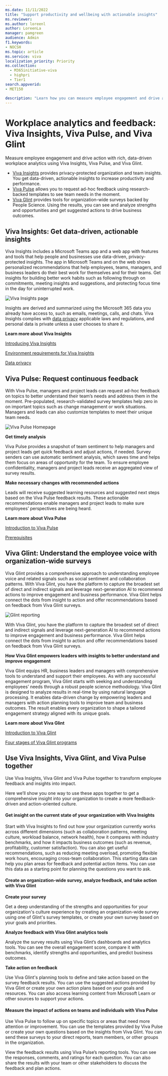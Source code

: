 ```yaml
---
ms.date: 11/11/2022
title: "Support productivity and wellbeing with actionable insights"
ms.reviewer: 
ms.author: loreenl
author: LoreenLa
manager: pamgreen
audience: Admin
f1.keywords:
- NOCSH
ms.topic: article
ms.service: viva
localization_priority: Priority
ms.collection:
  - M365initiative-viva
  - highpri
  - Tier1
search.appverid:
- MET150

description: "Learn how you can measure employee engagement and drive action with rich, data-driven workplace analytics."
---
```

# Workplace analytics and feedback: Viva Insights, Viva Pulse, and Viva Glint

Measure employee engagement and drive action with rich, data-driven workplace analytics using Viva Insights, Viva Pulse, and Viva Glint.

- [Viva Insights](#viva-insights-get-data-driven-actionable-insights) provides privacy-protected organization and team insights. You get data-driven, actionable insights to increase productivity and performance.
- [Viva Pulse](#viva-pulse-request-continuous-feedback) allows you to request ad-hoc feedback using research-backed templates to see team needs in the moment.
- [Viva Glint](#viva-glint-understand-the-employee-voice-with-organization-wide-surveys) provides tools for organization-wide surveys backed by People Science. Using the results, you can see and analyze strengths and opportunities and get suggested actions to drive business outcomes.

## Viva Insights: Get data-driven, actionable insights
Viva Insights includes a Microsoft Teams app and a web app with features and tools that help people and businesses use data-driven, privacy-protected insights. The app in Microsoft Teams and on the web shows personalized recommendations that help employees, teams, managers, and business leaders do their best work for themselves and for their teams. Get insights for building better work habits such as following through on commitments, meeting insights and suggestions, and protecting focus time in the day for uninterrupted work.

![Viva Insights page](media/viva-insights-screen.png)

Insights are derived and summarized using the Microsoft 365 data you already have access to, such as emails, meetings, calls, and chats. Viva Insights complies with [data privacy](/viva/insights/advanced/privacy/privacy) applicable laws and regulations, and personal data is private unless a user chooses to share it.

**Learn more about Viva Insights**

[Introducing Viva Insights](/viva/insights/introduction)

[Environment requirements for Viva Insights](/viva/insights/advanced/setup-maint/environment-requirements)

[Data privacy](/viva/insights/advanced/privacy/privacy)

## Viva Pulse: Request continuous feedback

With Viva Pulse, managers and project leads can request ad-hoc feedback on topics to better understand their team’s needs and address them in the moment. Pre-populated, research-validated survey templates help zero in on important topics such as change management or work situations. Managers and leads can also customize templates to meet their unique team needs.

![Viva Pulse Homepage](media/viva-pulse-homepage.png)

**Get timely analysis**

Viva Pulse provides a snapshot of team sentiment to help managers and project leads get quick feedback and adjust actions, if needed. Survey senders can use automatic sentiment analysis, which saves time and helps them focus on areas of opportunity for the team. To ensure employee confidentiality, managers and project leads receive an aggregated view of survey results.

**Make necessary changes with recommended actions**

Leads will receive suggested learning resources and suggested next steps based on the Viva Pulse feedback results. These actionable recommendations enable managers and project leads to make sure employees’ perspectives are being heard.

**Learn more about Viva Pulse**

[Introduction to Viva Pulse](/viva/pulse/introduction-to-viva-pulse)

[Prerequisites](/viva/pulse/setup-admin-access/prerequisites-and-admin-roles)

## Viva Glint: Understand the employee voice with organization-wide surveys
Viva Glint provides a comprehensive approach to understanding employee voice and related signals such as social sentiment and collaboration patterns. With Viva Glint, you have the platform to capture the broadest set of direct and indirect signals and leverage next-generation AI to recommend actions to improve engagement and business performance. Viva Glint helps connect the dots from insight to action and offer recommendations based on feedback from Viva Glint surveys.

![Glint reporting](media/glint-reporting.png)

With Viva Glint, you have the platform to capture the broadest set of direct and indirect signals and leverage next-generation AI to recommend actions to improve engagement and business performance. Viva Glint helps connect the dots from insight to action and offer recommendations based on feedback from Viva Glint surveys.

**How Viva Glint empowers leaders with insights to better understand and improve engagement**

Viva Glint equips HR, business leaders and managers with comprehensive tools to understand and support their employees. As with any successful engagement program, Viva Glint starts with seeking and understanding employees’ needs through a robust people science methodology. Viva Glint is designed to analyze results in real-time by using natural language processing. It enables data-driven change by empowering leaders and managers with action planning tools to improve team and business outcomes. The result enables every organization to shape a tailored engagement strategy aligned with its unique goals.

**Learn more about Viva Glint**

[Introduction to Viva Glint](/Viva/glint/introduction-viva-glint)

[Four stages of Viva Glint programs](/viva/glint/start/four-stages-glint-program)

## Use Viva Insights, Viva Glint, and Viva Pulse together

Use Viva Insights, Viva Glint and Viva Pulse together to transform employee feedback and insights into impact.

Here we’ll show you one way to use these apps together to get a comprehensive insight into your organization to create a more feedback-driven and action-oriented culture.

#### Get insight on the current state of your organization with Viva Insights

Start with Viva Insights to find out how your organization currently works across different dimensions (such as collaboration patterns, meeting culture, workload balance, network health), how it compares with industry benchmarks, and how it impacts business outcomes (such as revenue, profitability, customer satisfaction). You can also get useful recommendations, such as reducing meeting overload, promoting flexible work hours, encouraging cross-team collaboration. This starting data can help you plan areas for feedback and potential action items. You can use this data as a starting point for planning the questions you want to ask.

#### Create an organization-wide survey, analyze feedback, and take action with Viva Glint

**Create your survey**

Get a deep understanding of the strengths and opportunities for your organization's culture experience by creating an organization-wide survey using one of Glint's survey templates, or create your own survey based on your goals and priorities.

**Analyze feedback with Viva Glint analytics tools**

Analyze the survey results using Viva Glint’s dashboards and analytics tools. You can see the overall engagement score, compare it with benchmarks, identify strengths and opportunities, and predict business outcomes.

**Take action on feedback**

Use Viva Glint's planning tools to define and take action based on the survey feedback results. You can use the suggested actions provided by Viva Glint or create your own action plans based on your goals and resources. You can also access learning content from Microsoft Learn or other sources to support your actions.

#### Measure the impact of actions on teams and individuals with Viva Pulse

Use Viva Pulse to follow up on specific topics or areas that need more attention or improvement. You can use the templates provided by Viva Pulse or create your own questions based on the insights from Viva Glint. You can send these surveys to your direct reports, team members, or other groups in the organization.

View the feedback results using Viva Pulse’s reporting tools. You can see the responses, comments, and ratings for each question. You can also share the results with your team or other stakeholders to discuss the feedback and plan actions.
